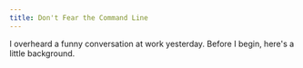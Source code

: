 ```yaml
---
title: Don't Fear the Command Line
---
```


I overheard a funny conversation at work yesterday. Before I begin, here's
a little background.
